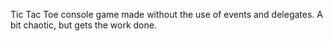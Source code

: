 Tic Tac Toe console game made without the use of events and delegates. A bit chaotic, but gets the work done.
